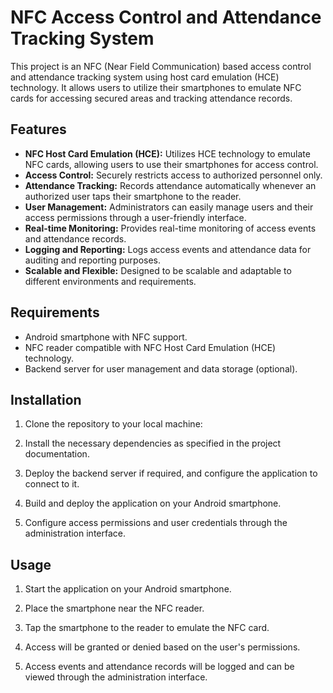 # NFC Access Control and Attendance Tracking System

This project is an NFC (Near Field Communication) based access control and attendance tracking system using host card emulation (HCE) technology. It allows users to utilize their smartphones to emulate NFC cards for accessing secured areas and tracking attendance records.

## Features

- **NFC Host Card Emulation (HCE):** Utilizes HCE technology to emulate NFC cards, allowing users to use their smartphones for access control.
- **Access Control:** Securely restricts access to authorized personnel only.
- **Attendance Tracking:** Records attendance automatically whenever an authorized user taps their smartphone to the reader.
- **User Management:** Administrators can easily manage users and their access permissions through a user-friendly interface.
- **Real-time Monitoring:** Provides real-time monitoring of access events and attendance records.
- **Logging and Reporting:** Logs access events and attendance data for auditing and reporting purposes.
- **Scalable and Flexible:** Designed to be scalable and adaptable to different environments and requirements.

## Requirements

- Android smartphone with NFC support.
- NFC reader compatible with NFC Host Card Emulation (HCE) technology.
- Backend server for user management and data storage (optional).

## Installation

1. Clone the repository to your local machine:

2. Install the necessary dependencies as specified in the project documentation.

3. Deploy the backend server if required, and configure the application to connect to it.

4. Build and deploy the application on your Android smartphone.

5. Configure access permissions and user credentials through the administration interface.

## Usage

1. Start the application on your Android smartphone.

2. Place the smartphone near the NFC reader.

3. Tap the smartphone to the reader to emulate the NFC card.

4. Access will be granted or denied based on the user's permissions.

5. Access events and attendance records will be logged and can be viewed through the administration interface.

